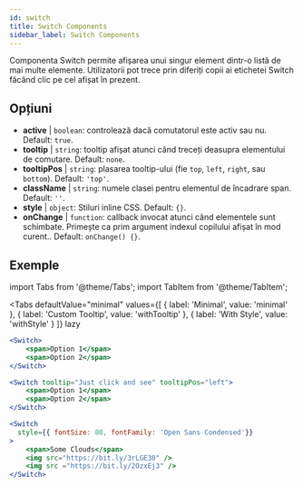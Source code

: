 ```yaml
---
id: switch
title: Switch Components
sidebar_label: Switch Components
---
```


Componenta Switch permite afișarea unui singur element dintr-o listă de mai multe elemente. Utilizatorii pot trece prin diferiți copii ai etichetei Switch făcând clic pe cel afișat în prezent.

## Opțiuni

* __active__ | `boolean`: controlează dacă comutatorul este activ sau nu. Default: `true`.
* __tooltip__ | `string`: tooltip afișat atunci când treceți deasupra elementului de comutare. Default: `none`.
* __tooltipPos__ | `string`: plasarea tooltip-ului (fie `top`, `left`, `right`, sau `bottom`). Default: `'top'`.
* __className__ | `string`: numele clasei pentru elementul de încadrare span. Default: `''`.
* __style__ | `object`: Stiluri inline CSS. Default: `{}`.
* __onChange__ | `function`: callback invocat atunci când elementele sunt schimbate. Primește ca prim argument indexul copilului afișat în mod curent.. Default: `onChange() {}`.


## Exemple

import Tabs from '@theme/Tabs';
import TabItem from '@theme/TabItem';

<Tabs
    defaultValue="minimal"
    values={[
        { label: 'Minimal', value: 'minimal' },
        { label: 'Custom Tooltip', value: 'withTooltip' },
        { label: 'With Style', value: 'withStyle' }
    ]}
    lazy
>

<TabItem value="minimal">

```jsx live
<Switch>
    <span>Option 1</span>
    <span>Option 2</span>
</Switch>
```

</TabItem>

<TabItem value="withTooltip">

```jsx live
<Switch tooltip="Just click and see" tooltipPos="left">
    <span>Option 1</span>
    <span>Option 2</span>
</Switch>
```

</TabItem>

<TabItem value="withStyle">

```jsx live
<Switch  
  style={{ fontSize: 80, fontFamily: 'Open Sans Condensed'}} 
>
    <span>Some Clouds</span>
    <img src="https://bit.ly/3rLGE30" />
    <img src ="https://bit.ly/2OzxEj3" />
</Switch>
```

</TabItem>

</Tabs>

